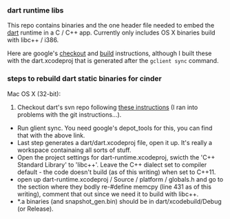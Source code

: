 ### dart runtime libs

This repo contains binaries and the one header file needed to embed the [dart][dartlang] runtime in a C / C++ app.  Currently only includes OS X binaries build with libc++ / i386.

Here are google's [checkout][checkout] and [build][build] instructions, although I built these with the dart.xcodeproj that is generated after the `gclient sync` command.

### steps to rebuild dart static binaries for cinder


Mac OS X (32-bit):

1. Checkout dart's svn repo following [these instructions][checkout] (I ran into problems with the git instructions…).
* Run glient sync. You need google's depot_tools for this, you can find that with the above link.
* Last step generates a dart/dart.xcodeproj file, open it up. It's really a workspace containaing all sorts of stuff.
* Open the project settings for dart-runtime.xcodeproj, swicth the 'C++ Standard Library' to 'libc++'.  Leave the C++ dialect set to compiler default - the code doesn't build (as of this writing) when set to C++11.
* open up dart-runtime.xcodeproj / Source / platform / globals.h and go to the section where they bodly re-#define memcpy (line 431 as of this writing), comment that out since we need it to build with libc++.
* *.a binaries (and snapshot_gen.bin) should be in dart/xcodebuild/Debug (or Release).

[dartlang]: http://www.dartlang.org/
[checkout]: https://code.google.com/p/dart/wiki/GettingTheSource
[build]: https://code.google.com/p/dart/wiki/Building#Building_everything